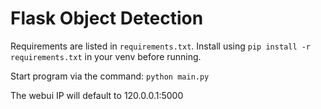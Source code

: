 # Flask Object Detection
 
Requirements are listed in `requirements.txt`. Install using `pip install -r requirements.txt` in your venv before running.

Start program via the command:
```python main.py```

The webui IP will default to 120.0.0.1:5000
